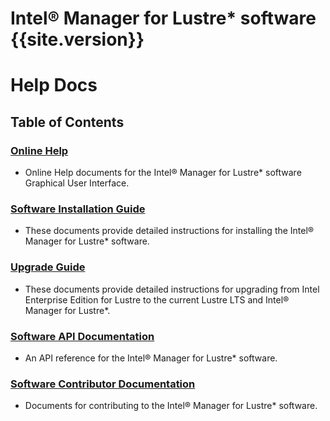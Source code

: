 # Intel® Manager for Lustre\* software {{site.version}}

# **Help Docs**

## Table of Contents

### [**Online Help**](docs/IML_Help_TOC.md)

* Online Help documents for the Intel® Manager for Lustre\* software Graphical User Interface.

### [**Software Installation Guide**](docs/Install_Guide/ig_TOC.md)

* These documents provide detailed instructions for installing the Intel® Manager for Lustre\* software.

### [**Upgrade Guide**](docs/Upgrade_Guide/ug_TOC.md)

* These documents provide detailed instructions for upgrading from Intel Enterprise Edition for Lustre to the current Lustre LTS and Intel® Manager for Lustre\*.

### [**Software API Documentation**](docs/api/api_TOC.md)

* An API reference for the Intel® Manager for Lustre\* software.

### [**Software Contributor Documentation**](docs/Contributor_Docs/cd_TOC.md)

* Documents for contributing to the Intel® Manager for Lustre\* software.
